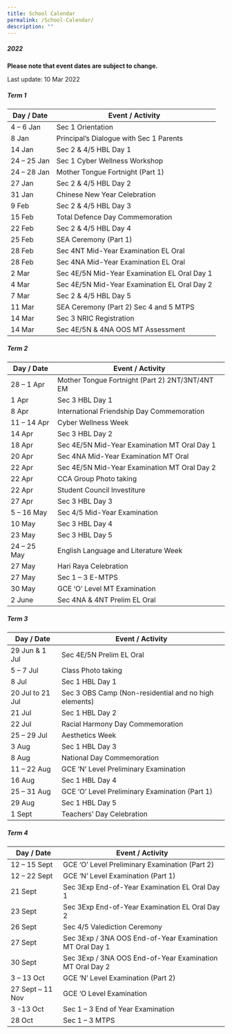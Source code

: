 ```yaml
---
title: School Calendar
permalink: /School-Calendar/
description: ""
---
```

##### **2022**

**Please note that event dates are subject to change.**

Last update: 10 Mar 2022

##### **Term 1**

| Day / Date 	| Event / Activity 	|
|---	|---	|
| 4 – 6 Jan 	| Sec 1 Orientation 	|
| 8 Jan 	| Principal’s Dialogue with Sec 1 Parents 	|
| 14 Jan 	| Sec 2 & 4/5 HBL Day 1 	|
| 24 – 25 Jan 	| Sec 1 Cyber Wellness Workshop 	|
| 24 – 28 Jan 	| Mother Tongue Fortnight (Part 1) 	|
| 27 Jan 	| Sec 2 & 4/5 HBL Day 2 	|
| 31 Jan 	| Chinese New Year Celebration 	|
| 9 Feb 	| Sec 2 & 4/5 HBL Day 3 	|
| 15 Feb 	| Total Defence Day Commemoration 	|
| 22 Feb 	| Sec 2 & 4/5 HBL Day 4 	|
| 25 Feb 	| SEA Ceremony (Part 1) 	|
| 28 Feb 	| Sec 4NT Mid-Year Examination EL Oral 	|
| 28 Feb 	| Sec 4NA Mid-Year Examination EL Oral 	|
| 2 Mar 	| Sec 4E/5N Mid-Year Examination EL Oral Day 1 	|  
| 4 Mar 	| Sec 4E/5N Mid-Year Examination EL Oral Day 2 	| |
| 7 Mar 	| Sec 2 & 4/5 HBL Day 5 	|
| 11 Mar 	| SEA Ceremony (Part 2)  Sec 4 and 5 MTPS 	|
| 14 Mar 	| Sec 3 NRIC Registration 	|
| 14 Mar 	| Sec 4E/5N & 4NA OOS MT Assessment 	|

##### **Term 2**

| Day / Date 	| Event / Activity 	|
|---	|---	|
| 28 – 1 Apr 	| Mother Tongue Fortnight (Part 2)  2NT/3NT/4NT EM 	|
| 1 Apr 	| Sec 3 HBL Day 1 	|
| 8 Apr 	| International Friendship Day Commemoration 	|
| 11 – 14 Apr 	| Cyber Wellness Week 	|
| 14 Apr 	| Sec 3 HBL Day 2 	|
| 18 Apr 	| Sec 4E/5N Mid-Year Examination MT Oral Day 1 	|
| 20 Apr 	| Sec 4NA Mid-Year Examination MT Oral 	|
| 22 Apr 	| Sec 4E/5N Mid-Year Examination MT Oral Day 2 	|
| 22 Apr 	| CCA Group Photo taking 	|
| 22 Apr 	| Student Council Investiture 	|
| 27 Apr 	| Sec 3 HBL Day 3 	|
| 5 – 16 May 	| Sec 4/5 Mid-Year Examination 	|
| 10 May 	| Sec 3 HBL Day 4 	|
| 23 May 	| Sec 3 HBL Day 5 	|
| 24 – 25 May 	| English Language and Literature Week 	| |
| 27 May 	| Hari Raya Celebration 	|
| 27 May 	| Sec 1 – 3 E-MTPS 	|
| 30 May 	| GCE ‘O’ Level MT Examination 	|
| 2 June 	| Sec 4NA & 4NT Prelim EL Oral 	|

##### **Term 3**

| Day / Date 	| Event / Activity 	|
|---	|---	|
| 29 Jun & 1 Jul 	| Sec 4E/5N Prelim EL Oral 	|
| 5 – 7 Jul 	| Class Photo taking 	|
| 8 Jul 	| Sec 1 HBL Day 1 	|
| 20 Jul to 21 Jul 	| Sec 3 OBS Camp (Non-residential and no high elements) 	|
| 21 Jul 	| Sec 1 HBL Day 2 	|
| 22 Jul 	| Racial Harmony Day Commemoration 	|
| 25 – 29 Jul 	| Aesthetics Week 	|
| 3 Aug 	| Sec 1 HBL Day 3 	|
| 8 Aug 	| National Day Commemoration 	|
| 11 – 22 Aug 	| GCE ‘N’ Level Preliminary Examination 	|
| 16 Aug 	| Sec 1 HBL Day 4 	|
| 25 – 31 Aug 	| GCE ‘O’ Level Preliminary Examination (Part 1) 	|
| 29 Aug 	| Sec 1 HBL Day 5 	|
| 1 Sept 	| Teachers’ Day Celebration 	|

##### **Term 4**

| Day / Date 	| Event / Activity 	|
|---	|---	|
| 12 – 15 Sept 	| GCE ‘O’ Level Preliminary Examination (Part 2) 	|
| 12 – 22 Sept 	| GCE ‘N’ Level Examination (Part 1) 	|
| 21 Sept 	| Sec 3Exp End-of-Year Examination EL Oral Day 1 	|
| 23 Sept 	| Sec 3Exp End-of-Year Examination EL Oral Day 2 	|
| 26 Sept 	| Sec 4/5 Valediction Ceremony 	|
| 27 Sept 	| Sec 3Exp / 3NA OOS End-of-Year Examination MT Oral Day 1 	|
| 30 Sept 	| Sec 3Exp / 3NA OOS End-of-Year Examination MT Oral Day 2 	|
| 3 – 13 Oct 	| GCE ‘N’ Level Examination (Part 2) 	|
| 27 Sept – 11 Nov 	| GCE ‘O Level Examination 	|
| 3 -13 Oct 	| Sec 1 – 3 End of Year Examination 	|
| 28 Oct 	| Sec 1 – 3 MTPS 	| Last day of school

